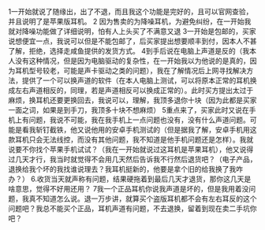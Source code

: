 1一开始就说了随缘出，出了不退，而且我这个功能是完好的，且可以官网查验，并且说明了是苹果版耳机。
2 因为售卖的为降噪耳机，为避免纠纷，在一开始我就对降噪功能做了详细说明，怕有人上头买了不满意又退
3一开始是包邮的，买家说想便宜一点，我说可以但是不能包邮了，后买家提出想要顺丰到付，因本人不甚了解，拒绝，选择走咸鱼提供的发货方式。
4到手后说在电脑上声道是反的（我本人没有这种情况，但是因为电脑驱动的复杂性，在一开始我以为他说的是真的，因为耳机型号较老，可能是声卡驱动之类的问题），我在了解情况后上网寻找解决方法，提供了一个可以换声道的软件（在本人电脑上测试，可以将原本正常的耳机换成左右声道相反的，同理，若是声道相反可以换成正常的）。此时买方提出太过于麻烦，换耳机还要更换回去，我说可以，理解，我顶多退你十块（因为此都是买家一面之词，如果是到手刀，我顶多十块不想麻烦）
5重点来了，买家此时又说在手机上有问题，我说不可能，我在我手机上一点问题也没有，没有什么声道问题。可能是看我斩钉截铁，他又说他用的安卓手机测试的（但是据我了解，安卓手机用这款耳机只会无法线控，而没有其他问题，我不知道是他手机问题还是怎样）。我就说要不你找个苹果手机试试？（我在一开始就说过这耳机是苹果耳机），他又说得过几天才行，我当时就觉得不会用几天然后告诉我不行然后退货吧？（电子产品，退换给我个坏的我找谁说理去？我耳机挺新的，他要是拿个旧的给我换了我咋办？）
6.收货当天就声称有问题，结果硬拖着到最后几天才退货，那你这几天是啥意思，觉得不好用还用？
7我一个正品耳机你说我声道是坏的，但是我用着没问题，我真不知道怎么说。退一万步讲，就算买个盗版耳机都不会有左右耳反的这个问题吧？我总不能买个正品，耳机声道有问题，不去退换，留着到现在卖二手坑你吧？
